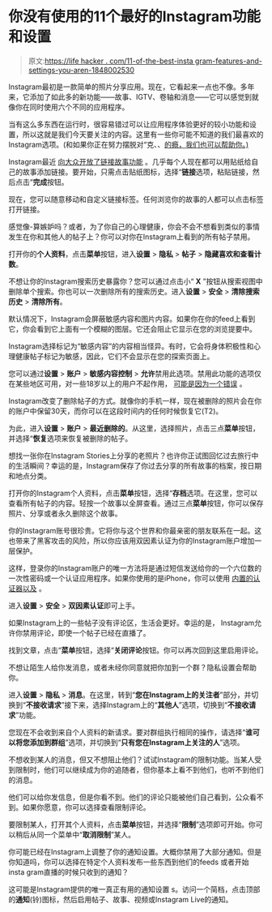 # 你没有使用的11个最好的Instagram功能和设置

> 原文:[https://life hacker . com/11-of-the-best-insta gram-features-and-settings-you-aren-1848002530](https://lifehacker.com/11-of-the-best-instagram-features-and-settings-you-aren-1848002530)

Instagram最初是一款简单的照片分享应用。现在，它看起来一点也不像。多年来，它添加了如此多的新功能——故事、IGTV、卷轴和消息——它可以感觉到就像你在同时使用六个不同的应用程序。

当有这么多东西在运行时，很容易错过可以让应用程序体验更好的较小功能和设置，所以这就是我们今天要关注的内容。这里有一些你可能不知道的我们最喜欢的 Instagram选项。(和如果你正在努力摆脱对“克、、[的瘾，我们也可以帮助你。)](https://lifehacker.com/you-can-make-instagram-less-addicting-if-you-want-1847288680)

Instagram最近 [向大众开放了链接故事功能](https://lifehacker.com/how-to-finally-add-links-to-your-instagram-stories-with-1847972696) 。几乎每个人现在都可以用贴纸给自己的故事添加链接。要开始，只需点击贴纸图标，选择“**链接**选项，粘贴链接，然后点击“**完成**按钮。

现在，您可以随意移动和自定义链接标签。任何浏览你的故事的人都可以点击标签打开链接。

感觉像-算嫉妒吗？或者，为了你自己的心理健康，你会不会不想看到类似的事情发生在你和其他人的帖子上？你可以对你在Instagram上看到的所有帖子禁用。

打开你的**个人资料**，点击**菜单**按钮，进入**设置** > **隐私** > **帖子** > **隐藏喜欢和查看计数**。

不想让你的Instagram搜索历史暴露你？您可以通过点击小“ **X** ”按钮从搜索视图中删除单个搜索。你也可以一次删除所有的搜索历史。进入**设置** > **安全** > **清除搜索历史** > **清除所有**。

默认情况下，Instagram会屏蔽敏感内容和图片内容。如果你在你的feed上看到它，你会看到它上面有一个模糊的图层。它还会阻止它显示在您的浏览提要中。

Instagram选择标记为“敏感内容”的内容相当怪异。有时，它会将身体积极性和心理健康帖子标记为敏感，因此，它们不会显示在您的探索页面上。

您可以通过**设置** > **账户** > **敏感内容控制** > **允许**禁用此选项。禁用此功能的选项仅在某些地区可用，对一些18岁以上的用户不起作用， [可能是因为一个错误](https://twitter.com/instagramcomms/status/1418658159481303041?s=21) 。

Instagram改变了删除帖子的方式。就像你的手机一样，现在被删除的照片会在你的账户中保留30天，而你可以在这段时间内的任何时候恢复它(T2)。

为此，进入**设置** > **账户** > **最近删除的**。从这里，选择照片，点击三点**菜单**按钮，并选择“**恢复**选项来恢复被删除的帖子。

想找一张你在Instagram Stories上分享的老照片？也许你正试图回忆过去旅行中的生活瞬间？幸运的是，Instagram保存了你过去分享的所有故事的档案，按日期和地点分类。

打开你的Instagram个人资料，点击**菜单**按钮，选择“**存档**选项。在这里，您可以查看所有帖子的内容。轻按一个故事以全屏查看。通过三点**菜单**按钮，你可以保存照片、分享或者永久删除这个故事。

你的Instagram账号很珍贵。它将你与这个世界和你最亲密的朋友联系在一起。这也带来了黑客攻击的风险，所以你应该用双因素认证为你的Instagram账户增加一层保护。

这样，登录你的Instagram账户的唯一方法将是通过短信发送给你的一个六位数的一次性密码或一个认证应用程序。如果你使用的是iPhone，你可以使用 [内置的认证器以及](https://lifehacker.com/you-should-use-your-iphones-new-built-in-two-factor-aut-1847721186) 。

进入**设置** > **安全** > **双因素认证**即可上手。

如果Instagram上的一些帖子没有评论区，生活会更好。幸运的是， Instagram允许你禁用评论，即使一个帖子已经在直播了。

找到文章，点击“**菜单**按钮，选择“**关闭评论**按钮。你可以再次回到这里启用评论。

不想让陌生人给你发消息，或者未经你同意就把你加到一个群？隐私设置会帮助你。

进入**设置** > **隐私** > **消息**。在这里，转到“**您在Instagram上的关注者**”部分，并切换到“**不接收请求**”接下来，选择Instagram上的“**其他人**”选项，切换到“**不接收请求**”功能。

您现在不会收到来自个人资料的新请求。要对群组执行相同的操作，请选择“**谁可以将您添加到群组**”选项，并切换到“**只有您在Instagram上关注的人**”选项。

不想收到某人的消息，但又不想阻止他们？试试Instagram的限制功能。当某人受到限制时，他们可以继续成为你的追随者，但你基本上看不到他们，也听不到他们的消息。

他们可以给你发信息，但是你看不到。他们的评论只能被他们自己看到，公众看不到。如果你愿意，你可以选择查看限制评论。

要限制某人，打开其个人资料，点击**菜单**按钮，并选择“**限制**”选项即可开始。你可以稍后从同一个菜单中“**取消限制**”某人。

你可能已经在Instagram上调整了你的通知设置。大概你禁用了大部分通知。但是你知道吗，你可以选择在特定个人资料发布一些东西到他们的feeds 或者开始insta gram直播的时候只收到的通知？

这可能是Instagram提供的唯一真正有用的通知设置 s。访问一个简档，点击顶部的**通知**(铃)图标，然后启用帖子、故事、视频或Instagram Live的通知。